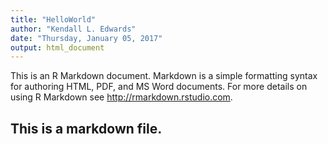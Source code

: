 ```yaml
---
title: "HelloWorld"
author: "Kendall L. Edwards"
date: "Thursday, January 05, 2017"
output: html_document
---
```


This is an R Markdown document. Markdown is a simple formatting syntax for authoring HTML, PDF, and MS Word documents. For more details on using R Markdown see <http://rmarkdown.rstudio.com>.

## This is a markdown file.